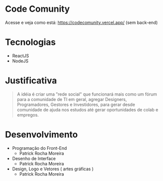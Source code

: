 # Code Comunity
Acesse e veja como está: https://codecomunity.vercel.app/ (sem back-end)

# Tecnologias
- ReactJS
- NodeJS

# Justificativa
> A idéia é criar uma "rede social" que funcionará mais como um fórum para a comunidade de TI em geral, agregar Designers, Programadores, Gestores e Investidores, para gerar desde comunidade de ajuda nos estudos até gerar oportunidades de colab e empregos.

# Desenvolvimento
- Programação do Front-End
  - Patrick Rocha Moreira
- Desenho de Interface
  - Patrick Rocha Moreira
- Design, Logo e Vetores ( artes gráficas )
  - Patrick Rocha Moreira
